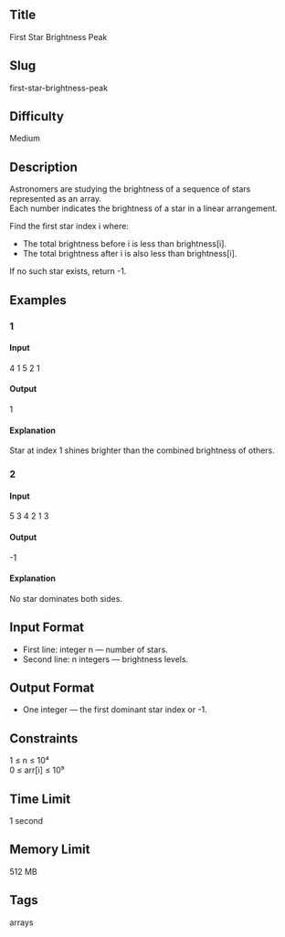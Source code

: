 ## Title

First Star Brightness Peak

## Slug

first-star-brightness-peak

## Difficulty

Medium

## Description

Astronomers are studying the brightness of a sequence of stars represented as an array.  
Each number indicates the brightness of a star in a linear arrangement.

Find the first star index i where:

- The total brightness before i is less than brightness[i].  
- The total brightness after i is also less than brightness[i].

If no such star exists, return -1.

## Examples

### 1

#### Input
4
1 5 2 1

#### Output
1

#### Explanation
Star at index 1 shines brighter than the combined brightness of others.

### 2

#### Input
5
3 4 2 1 3

#### Output
-1

#### Explanation
No star dominates both sides.

## Input Format
- First line: integer n — number of stars.  
- Second line: n integers — brightness levels.

## Output Format
- One integer — the first dominant star index or -1.

## Constraints
1 ≤ n ≤ 10⁴  
0 ≤ arr[i] ≤ 10⁹  

## Time Limit
1 second  

## Memory Limit
512 MB  

## Tags
arrays
